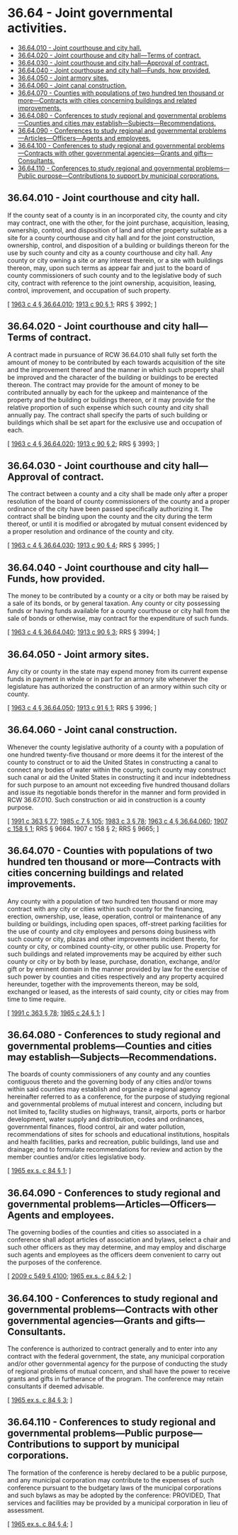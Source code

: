 # 36.64 - Joint governmental activities.
* [36.64.010 - Joint courthouse and city hall.](#3664010---joint-courthouse-and-city-hall)
* [36.64.020 - Joint courthouse and city hall—Terms of contract.](#3664020---joint-courthouse-and-city-hallterms-of-contract)
* [36.64.030 - Joint courthouse and city hall—Approval of contract.](#3664030---joint-courthouse-and-city-hallapproval-of-contract)
* [36.64.040 - Joint courthouse and city hall—Funds, how provided.](#3664040---joint-courthouse-and-city-hallfunds-how-provided)
* [36.64.050 - Joint armory sites.](#3664050---joint-armory-sites)
* [36.64.060 - Joint canal construction.](#3664060---joint-canal-construction)
* [36.64.070 - Counties with populations of two hundred ten thousand or more—Contracts with cities concerning buildings and related improvements.](#3664070---counties-with-populations-of-two-hundred-ten-thousand-or-morecontracts-with-cities-concerning-buildings-and-related-improvements)
* [36.64.080 - Conferences to study regional and governmental problems—Counties and cities may establish—Subjects—Recommendations.](#3664080---conferences-to-study-regional-and-governmental-problemscounties-and-cities-may-establishsubjectsrecommendations)
* [36.64.090 - Conferences to study regional and governmental problems—Articles—Officers—Agents and employees.](#3664090---conferences-to-study-regional-and-governmental-problemsarticlesofficersagents-and-employees)
* [36.64.100 - Conferences to study regional and governmental problems—Contracts with other governmental agencies—Grants and gifts—Consultants.](#3664100---conferences-to-study-regional-and-governmental-problemscontracts-with-other-governmental-agenciesgrants-and-giftsconsultants)
* [36.64.110 - Conferences to study regional and governmental problems—Public purpose—Contributions to support by municipal corporations.](#3664110---conferences-to-study-regional-and-governmental-problemspublic-purposecontributions-to-support-by-municipal-corporations)
## 36.64.010 - Joint courthouse and city hall.
If the county seat of a county is in an incorporated city, the county and city may contract, one with the other, for the joint purchase, acquisition, leasing, ownership, control, and disposition of land and other property suitable as a site for a county courthouse and city hall and for the joint construction, ownership, control, and disposition of a building or buildings thereon for the use by such county and city as a county courthouse and city hall. Any county or city owning a site or any interest therein, or a site with buildings thereon, may, upon such terms as appear fair and just to the board of county commissioners of such county and to the legislative body of such city, contract with reference to the joint ownership, acquisition, leasing, control, improvement, and occupation of such property.

\[ [1963 c 4 § 36.64.010](https://leg.wa.gov/CodeReviser/documents/sessionlaw/1963c4.pdf?cite=1963%20c%204%20§%2036.64.010); [1913 c 90 § 1](https://leg.wa.gov/CodeReviser/documents/sessionlaw/1913c90.pdf?cite=1913%20c%2090%20§%201); RRS § 3992; \]

## 36.64.020 - Joint courthouse and city hall—Terms of contract.
A contract made in pursuance of RCW 36.64.010 shall fully set forth the amount of money to be contributed by each towards acquisition of the site and the improvement thereof and the manner in which such property shall be improved and the character of the building or buildings to be erected thereon. The contract may provide for the amount of money to be contributed annually by each for the upkeep and maintenance of the property and the building or buildings thereon, or it may provide for the relative proportion of such expense which such county and city shall annually pay. The contract shall specify the parts of such building or buildings which shall be set apart for the exclusive use and occupation of each.

\[ [1963 c 4 § 36.64.020](https://leg.wa.gov/CodeReviser/documents/sessionlaw/1963c4.pdf?cite=1963%20c%204%20§%2036.64.020); [1913 c 90 § 2](https://leg.wa.gov/CodeReviser/documents/sessionlaw/1913c90.pdf?cite=1913%20c%2090%20§%202); RRS § 3993; \]

## 36.64.030 - Joint courthouse and city hall—Approval of contract.
The contract between a county and a city shall be made only after a proper resolution of the board of county commissioners of the county and a proper ordinance of the city have been passed specifically authorizing it. The contract shall be binding upon the county and the city during the term thereof, or until it is modified or abrogated by mutual consent evidenced by a proper resolution and ordinance of the county and city.

\[ [1963 c 4 § 36.64.030](https://leg.wa.gov/CodeReviser/documents/sessionlaw/1963c4.pdf?cite=1963%20c%204%20§%2036.64.030); [1913 c 90 § 4](https://leg.wa.gov/CodeReviser/documents/sessionlaw/1913c90.pdf?cite=1913%20c%2090%20§%204); RRS § 3995; \]

## 36.64.040 - Joint courthouse and city hall—Funds, how provided.
The money to be contributed by a county or a city or both may be raised by a sale of its bonds, or by general taxation. Any county or city possessing funds or having funds available for a county courthouse or city hall from the sale of bonds or otherwise, may contract for the expenditure of such funds.

\[ [1963 c 4 § 36.64.040](https://leg.wa.gov/CodeReviser/documents/sessionlaw/1963c4.pdf?cite=1963%20c%204%20§%2036.64.040); [1913 c 90 § 3](https://leg.wa.gov/CodeReviser/documents/sessionlaw/1913c90.pdf?cite=1913%20c%2090%20§%203); RRS § 3994; \]

## 36.64.050 - Joint armory sites.
Any city or county in the state may expend money from its current expense funds in payment in whole or in part for an armory site whenever the legislature has authorized the construction of an armory within such city or county.

\[ [1963 c 4 § 36.64.050](https://leg.wa.gov/CodeReviser/documents/sessionlaw/1963c4.pdf?cite=1963%20c%204%20§%2036.64.050); [1913 c 91 § 1](https://leg.wa.gov/CodeReviser/documents/sessionlaw/1913c91.pdf?cite=1913%20c%2091%20§%201); RRS § 3996; \]

## 36.64.060 - Joint canal construction.
Whenever the county legislative authority of a county with a population of one hundred twenty-five thousand or more deems it for the interest of the county to construct or to aid the United States in constructing a canal to connect any bodies of water within the county, such county may construct such canal or aid the United States in constructing it and incur indebtedness for such purpose to an amount not exceeding five hundred thousand dollars and issue its negotiable bonds therefor in the manner and form provided in RCW 36.67.010. Such construction or aid in construction is a county purpose.

\[ [1991 c 363 § 77](https://lawfilesext.leg.wa.gov/biennium/1991-92/Pdf/Bills/Session%20Laws/House/1201-S.SL.pdf?cite=1991%20c%20363%20§%2077); [1985 c 7 § 105](https://leg.wa.gov/CodeReviser/documents/sessionlaw/1985c7.pdf?cite=1985%20c%207%20§%20105); [1983 c 3 § 78](https://leg.wa.gov/CodeReviser/documents/sessionlaw/1983c3.pdf?cite=1983%20c%203%20§%2078); [1963 c 4 § 36.64.060](https://leg.wa.gov/CodeReviser/documents/sessionlaw/1963c4.pdf?cite=1963%20c%204%20§%2036.64.060); [1907 c 158 § 1](https://leg.wa.gov/CodeReviser/documents/sessionlaw/1907c158.pdf?cite=1907%20c%20158%20§%201); RRS § 9664.   1907 c 158 § 2; RRS § 9665; \]

## 36.64.070 - Counties with populations of two hundred ten thousand or more—Contracts with cities concerning buildings and related improvements.
Any county with a population of two hundred ten thousand or more may contract with any city or cities within such county for the financing, erection, ownership, use, lease, operation, control or maintenance of any building or buildings, including open spaces, off-street parking facilities for the use of county and city employees and persons doing business with such county or city, plazas and other improvements incident thereto, for county or city, or combined county-city, or other public use. Property for such buildings and related improvements may be acquired by either such county or city or by both by lease, purchase, donation, exchange, and/or gift or by eminent domain in the manner provided by law for the exercise of such power by counties and cities respectively and any property acquired hereunder, together with the improvements thereon, may be sold, exchanged or leased, as the interests of said county, city or cities may from time to time require.

\[ [1991 c 363 § 78](https://lawfilesext.leg.wa.gov/biennium/1991-92/Pdf/Bills/Session%20Laws/House/1201-S.SL.pdf?cite=1991%20c%20363%20§%2078); [1965 c 24 § 1](https://leg.wa.gov/CodeReviser/documents/sessionlaw/1965c24.pdf?cite=1965%20c%2024%20§%201); \]

## 36.64.080 - Conferences to study regional and governmental problems—Counties and cities may establish—Subjects—Recommendations.
The boards of county commissioners of any county and any counties contiguous thereto and the governing body of any cities and/or towns within said counties may establish and organize a regional agency hereinafter referred to as a conference, for the purpose of studying regional and governmental problems of mutual interest and concern, including but not limited to, facility studies on highways, transit, airports, ports or harbor development, water supply and distribution, codes and ordinances, governmental finances, flood control, air and water pollution, recommendations of sites for schools and educational institutions, hospitals and health facilities, parks and recreation, public buildings, land use and drainage; and to formulate recommendations for review and action by the member counties and/or cities legislative body.

\[ [1965 ex.s. c 84 § 1](https://leg.wa.gov/CodeReviser/documents/sessionlaw/1965ex1c84.pdf?cite=1965%20ex.s.%20c%2084%20§%201); \]

## 36.64.090 - Conferences to study regional and governmental problems—Articles—Officers—Agents and employees.
The governing bodies of the counties and cities so associated in a conference shall adopt articles of association and bylaws, select a chair and such other officers as they may determine, and may employ and discharge such agents and employees as the officers deem convenient to carry out the purposes of the conference.

\[ [2009 c 549 § 4100](https://lawfilesext.leg.wa.gov/biennium/2009-10/Pdf/Bills/Session%20Laws/Senate/5038.SL.pdf?cite=2009%20c%20549%20§%204100); [1965 ex.s. c 84 § 2](https://leg.wa.gov/CodeReviser/documents/sessionlaw/1965ex1c84.pdf?cite=1965%20ex.s.%20c%2084%20§%202); \]

## 36.64.100 - Conferences to study regional and governmental problems—Contracts with other governmental agencies—Grants and gifts—Consultants.
The conference is authorized to contract generally and to enter into any contract with the federal government, the state, any municipal corporation and/or other governmental agency for the purpose of conducting the study of regional problems of mutual concern, and shall have the power to receive grants and gifts in furtherance of the program. The conference may retain consultants if deemed advisable.

\[ [1965 ex.s. c 84 § 3](https://leg.wa.gov/CodeReviser/documents/sessionlaw/1965ex1c84.pdf?cite=1965%20ex.s.%20c%2084%20§%203); \]

## 36.64.110 - Conferences to study regional and governmental problems—Public purpose—Contributions to support by municipal corporations.
The formation of the conference is hereby declared to be a public purpose, and any municipal corporation may contribute to the expenses of such conference pursuant to the budgetary laws of the municipal corporations and such bylaws as may be adopted by the conference: PROVIDED, That services and facilities may be provided by a municipal corporation in lieu of assessment.

\[ [1965 ex.s. c 84 § 4](https://leg.wa.gov/CodeReviser/documents/sessionlaw/1965ex1c84.pdf?cite=1965%20ex.s.%20c%2084%20§%204); \]


